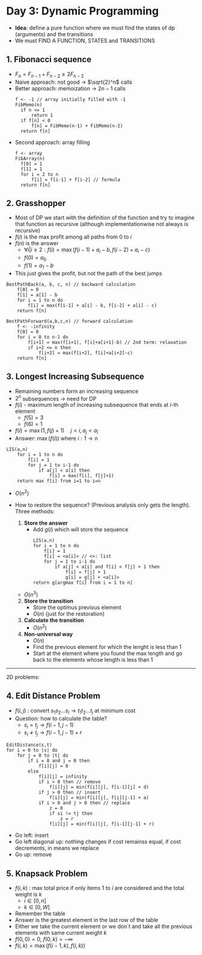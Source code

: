 # Day 3: Dynamic Programming

- **Idea**: define a pure function where we must find the states of dp (arguments) and the transitions
- We must FIND A FUNCTION, STATES and TRANSITIONS

## 1. Fibonacci sequence

- $F_n = F_{n-1} + F_{n-2} \geq 2F_{n-2}$
- Naive approach: not good -> $\sqrt{2}^n$ calls
- Better approach: memoization -> $2n-1$ calls
  ```
  f <- -1 // array initially filled with -1
  FibMemo(n)
    if n <= 1
        return 1
    if f[n] < 0
        f[n] = FibMemo(n-1) + FibMemo(n-2)
    return f[n]
  ```
- Second approach: array filling
  ```
  f <- array
  FibArray(n)
    f[0] = 1
    f[1] = 1
    for i = 2 to n 
        f[i] = f[i-1] + f[i-2] // formula
    return f[n]
  ```

## 2. Grasshopper

-  Most of DP we start with the definition of the function and try to imagine that function as recursive (although implementationwise not always is recursive)
-  $f(i)$ is the max profit among all paths from $0$ to $i$
-  $f(n)$ is the answer
   -  $\forall i | i \geq 2: f(i) = \max(f(i-1) + a_i - b, f(i-2) + a_i - c)$
   -  $f(0) = a_0$
   -  $f(1) = a_1 - b$
- This just gives the profit, but not the path of the best jumps

```
BestPathBack(a, b, c, n) // backward calculation
    f[0] = 0
    f[1] = a[1] - b
    for i = 1 to n do
        f[i] = max(f[i-1] + a[i] - b, f[i-2] + a[i] - c)
    return f[n]
```

```
BestPathForward(a,b,c,n) // forward calculation
    f <- -infinity
    f[0] = 0
    for i = 0 to n-1 do
        f[i+1] = max(f[i+1], f[i]+a[i+1]-b) // 2nd term: relaxation
        if i+2 <= n then
            f[i+2] = max(f[i+2], f[i]+a[i+2]-c)
    return f[n]
```

## 3. Longest Increasing Subsequence

- Remaining numbers form an increasing sequence
- $2^n$ subsequences -> need for DP
- $f(i)$ - maximum length of increasing subsequence that ends at $i$-th element
  - $f(5)=3$
  - $f(6)=1$
- $f(i) = \max(1, f(j)+1)\quad j<i,a_j<a_i$
- Answer: $\max(f(i))$ where $i:1\rightarrow n$

```
LIS(a,n)
    for i = 1 to n do
        f[i] = 1
        for j = 1 to i-1 do
            if a[j] < a[i] then
                f[i] = max(f[i], f[j]+1)
    return max f[i] from i=1 to i=n
```
- $O(n^2)$

- How to restore the sequence? (Previous analysis only gets the length). Three methods:
  1. **Store the answer**
     - Add $g(i)$ which will store the sequence
        ```
        LIS(a,n)
        for i = 1 to n do
            f[i] = 1
            f[i] = <a[i]> // <>: list
            for j = 1 to i-1 do
                if a[j] < a[i] and f[i] < f[j] + 1 then
                    f[i] = f[j] + 1
                    g[i] = g[j] + <a[i]>
        return g[argmax f[i] from i = 1 to n]
        ```
    - $O(n^3)$
  2. **Store the transition**
     - Store the optimus previous element
     - $O(n)$ (just for the restoration)
  3. **Calculate the transition**
     - $O(n^2)$
  4. **Non-universal way**
     - $O(n)$
     - Find the previous element for which the lenght is less than 1
     - Start at the element where you found the max length and go back to the elements whose length is less than 1

---

2D problems:

## 4. Edit Distance Problem

- $f(i,j)$ : convert $s_1s_2\ldots s_i \rightarrow t_1t_2\ldots t_j$ at minimum cost
- Question: how to calculate the table?
  - $s_i = t_j \rightarrow f(i-1,j-1)$
  - $s_i \neq t_j \rightarrow f(i-1,j-1)+r$

```
EditDistance(s,t)
for i = 0 to |s| do
    for j = 0 to |t| do
        if i = 0 and j = 0 then
            f[i][j] = 0
        else
            f[i][j] = infinity
            if i > 0 then // remove
                f[i][j] = min(f[i][j], f[i-1][j] + d)
            if j > 0 then // insert
                f[i][j] = min(f[i][j], f[i][j-1] + a)
            if i > 0 and j > 0 then // replace
                z = 0
                if si != tj then
                    z = r
                f[i][j] = min(f[i][j], f[i-1][j-1] + r)
```
- Go left: insert
- Go left diagonal up: nothing changes if cost remainss equal, if cost decrements, in means we replace
- Go up: remove

## 5. Knapsack Problem

- $f(i,k)$ : max total price if only items 1 to $i$ are considered and the total weight is $k$
  - $i\in[0,n]$
  - $k\in[0,W]$
- Remember the table
- Answer is the greatest element in the last row of the table
- Either we take the current element or we don`t and take all the previous elements with same current weight $k$
- $f(0,0) = 0$, $f(0,k) = -\infty$
- $f(i,k) = \max(f(i-1, k), f(i, k))$
